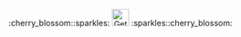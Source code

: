 <p align="center">
  :cherry_blossom::sparkles:
  <a href="https://www.mozilla.org/firefox/new/"><img alt="Get Firefox" src="https://amychurchwell.com/assets/img/firefox-button.gif" height="30"/></a>
  :sparkles::cherry_blossom:
</p>
